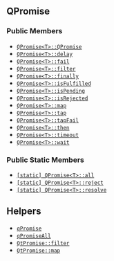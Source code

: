 ## QPromise

### Public Members

* [`QPromise<T>::QPromise`](qpromise/constructor.md)
* [`QPromise<T>::delay`](qpromise/delay.md)
* [`QPromise<T>::fail`](qpromise/fail.md)
* [`QPromise<T>::filter`](qpromise/filter.md)
* [`QPromise<T>::finally`](qpromise/finally.md)
* [`QPromise<T>::isFulfilled`](qpromise/isfulfilled.md)
* [`QPromise<T>::isPending`](qpromise/ispending.md)
* [`QPromise<T>::isRejected`](qpromise/isrejected.md)
* [`QPromise<T>::map`](qpromise/map.md)
* [`QPromise<T>::tap`](qpromise/tap.md)
* [`QPromise<T>::tapFail`](qpromise/tapfail.md)
* [`QPromise<T>::then`](qpromise/then.md)
* [`QPromise<T>::timeout`](qpromise/timeout.md)
* [`QPromise<T>::wait`](qpromise/wait.md)

### Public Static Members

* [`[static] QPromise<T>::all`](qpromise/all.md)
* [`[static] QPromise<T>::reject`](qpromise/reject.md)
* [`[static] QPromise<T>::resolve`](qpromise/resolve.md)

## Helpers

* [`qPromise`](helpers/qpromise.md)
* [`qPromiseAll`](helpers/qpromiseall.md)
* [`QtPromise::filter`](helpers/filter.md)
* [`QtPromise::map`](helpers/map.md)
